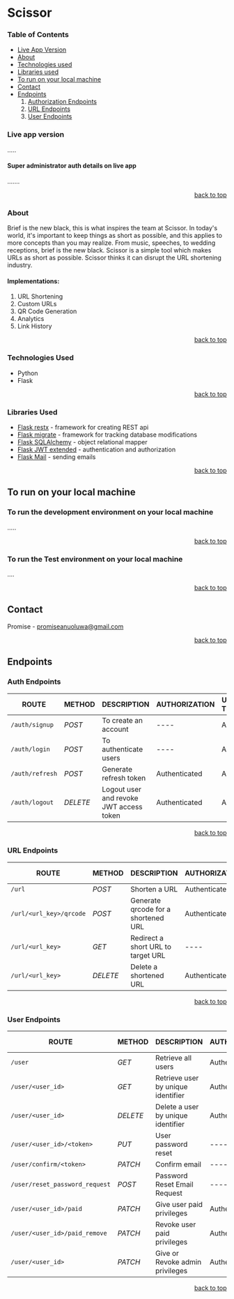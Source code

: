 # Scissor

<a name="readme-top"></a>

  ### Table of Contents
  <ul>
    <li><a href="#live-app-version">Live App Version</a></li>
    <li><a href="#about">About</a></li>
    <li><a href="#technologies-used">Technologies used</a></li>
    <li><a href="#libraries-used">Libraries used</a></li>    
    <li><a href="#to-run-on-your-local-machine">To run on your local machine</a></li>
    <li><a href="#contact">Contact</a></li>
    <li>
      <a href="#endpoints">Endpoints</a>
      <ol>
        <li><a href="#auth-endpoints">Authorization Endpoints</a></li>
        <li><a href="#url-endpoints">URL Endpoints</a></li>
        <li><a href="#user-endpoints">User Endpoints</a></li>
      </ol>
    </li>
  </ul>
 
### Live app version
.....
#### Super administrator auth details on live app
.......
 <p align="right"><a href="#readme-top">back to top</a></p>


### About
Brief is the new black, this is what inspires the team at Scissor. In today's world, it's important to keep things as short as possible, and this applies to more concepts than you may realize. From music, speeches, to wedding receptions, brief is the new black. Scissor is a simple tool which makes URLs as short as possible. Scissor thinks it can disrupt the URL shortening industry.
#### Implementations:
1.  URL Shortening
2.  Custom URLs
3.  QR Code Generation
4.  Analytics
5.  Link History
<p align="right"><a href="#readme-top">back to top</a></p>


### Technologies Used
- Python
- Flask
 <p align="right"><a href="#readme-top">back to top</a></p>


### Libraries Used
- [Flask restx](https://flask-restx.readthedocs.io/en/latest/) - framework for creating REST api
- [Flask migrate](https://flask-migrate.readthedocs.io/) - framework for tracking database modifications
- [Flask SQLAlchemy](https://flask-sqlalchemy.palletsprojects.com/) - object relational mapper
- [Flask JWT extended](https://flask-jwt-extended.readthedocs.io/en/stable/) - authentication and authorization
- [Flask Mail](https://pythonhosted.org/Flask-Mail/) - sending emails
<p align="right"><a href="#readme-top">back to top</a></p>


## To run on your local machine
### To run the development environment on your local machine
.....
 <p align="right"><a href="#readme-top">back to top</a></p>

### To run the Test environment on your local machine
....
 <p align="right"><a href="#readme-top">back to top</a></p>

## Contact
Promise - promiseanuoluwa@gmail.com
 <p align="right"><a href="#readme-top">back to top</a></p>


## Endpoints

### Auth Endpoints
| ROUTE | METHOD | DESCRIPTION | AUTHORIZATION  | USER TYPE |  
| ------- | ----- | ------------ | ------|------- |
|  `/auth/signup` | _POST_ | To create an account   | ---- | Any | 
|  `/auth/login` |  _POST_  | To authenticate users   | ---- | Any | 
|  `/auth/refresh` |  _POST_  | Generate refresh token  | Authenticated | Any | 
|  `/auth/logout` |  _DELETE_  | Logout user and revoke JWT access token | Authenticated | Any | 
 <p align="right"><a href="#readme-top">back to top</a></p>


### URL Endpoints
| ROUTE | METHOD | DESCRIPTION | AUTHORIZATION  | USER TYPE |  VARIABLE RULE | 
| ------- | ----- | ------------ | ------|------- | ----- |
|  `/url` |  _POST_  | Shorten a URL  | Authenticated | Any | ---- |
|  `/url/<url_key>/qrcode` |  _POST_  | Generate qrcode for a shortened URL   | Authenticated | Any | URL key |
|  `/url/<url_key>` |  _GET_  | Redirect a short URL to target URL   | ---- | Any | URL key |
|  `/url/<url_key>` |  _DELETE_  | Delete a shortened URL   | Authenticated | Any | URL key |
 <p align="right"><a href="#readme-top">back to top</a></p>


### User Endpoints
| ROUTE | METHOD | DESCRIPTION | AUTHORIZATION  | USER TYPE |  PLACEHOLDER | 
| ------- | ----- | ------------ | ------|------- | ----- |
|  `/user` |  _GET_  | Retrieve all users  | Authenticated | Admin | ---- |
|  `/user/<user_id>` |  _GET_  | Retrieve user by unique identifier | Authenticated | Admin | User ID |
|  `/user/<user_id>` |  _DELETE_  | Delete a user by unique identifier | Authenticated | Admin | User ID |
|  `/user/<user_id>/<token>` |  _PUT_  | User password reset | ---- | Any | User ID, Token |
|  `/user/confirm/<token>` |  _PATCH_  | Confirm email  | ---- | Any | Token |
|  `/user/reset_password_request` |  _POST_  | Password Reset Email Request  | ---- | Any | ---- |
|  `/user/<user_id>/paid` |  _PATCH_  | Give user paid privileges  | Authenticated | Admin | User ID |
|  `/user/<user_id>/paid_remove` |  _PATCH_  | Revoke user paid privileges  | Authenticated | Admin | User ID |
|  `/user/<user_id>` |  _PATCH_  | Give or Revoke admin privileges  | Authenticated | Super-Admin | User ID |
 <p align="right"><a href="#readme-top">back to top</a></p>

